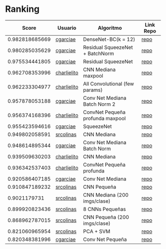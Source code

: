 # Ranking 
| Score | Usuario |	Algoritmo | Link Repo |
| - | - | - | - |
| 0.982818685669 | [cgarciae](https://github.com/cgarciae) | DenseNet-BC(k = 12) | [repo](https://github.com/cgarciae/supervised-avanzado-german-traffic-signs/tree/feature/dense-net-elu-2) |
| 0.980285035629 | [cgarciae](https://github.com/cgarciae) | Residual SqueezeNet + BatchNorm | [repo](https://github.com/cgarciae/supervised-avanzado-german-traffic-signs/tree/feature/batch-norm-squeeze-net) |
| 0.975534441805 | [cgarciae](https://github.com/cgarciae) | Residual SqueezeNet | [repo](https://github.com/cgarciae/supervised-avanzado-german-traffic-signs/tree/feature/res-squeeze-net) |
| 0.962708353996| [charlielito](https://github.com/charlielito) | CNN Mediana maxpool | [repo](https://github.com/charlielito/supervised-avanzado-german-traffic-signs/tree/red-mediana-maxpool) |
| 0.962233304977| [charlielito](https://github.com/charlielito) | All Convolutional (few params) | [repo](https://github.com/charlielito/supervised-avanzado-german-traffic-signs/tree/all_cnn) |
| 0.957878053188 | [cgarciae](https://github.com/cgarciae) | Conv Net Mediana Batch Norm 2 | [repo](https://github.com/cgarciae/supervised-avanzado-german-traffic-signs/tree/feature/red-mediana-plus2) |
| 0.956374168396 | [charlielito](https://github.com/charlielito) | ConvNet Pequeña profunda maxpool | [repo](https://github.com/charlielito/supervised-avanzado-german-traffic-signs/tree/red-pequena-prof-maxpool) |
| 0.955423594616 | [cgarciae](https://github.com/cgarciae) | SqueezeNet | [repo](https://github.com/cgarciae/supervised-avanzado-german-traffic-signs/tree/feature/fire-1) |
| 0.949802058591| [srcolinas](https://github.com/srcolinas) | CNN Mediana | [repo](https://github.com/srcolinas/supervised-avanzado-german-traffic-signs/tree/solution1)|
| 0.948614895344 | [cgarciae](https://github.com/cgarciae) | Conv Net Mediana Batch Norm | [repo](https://github.com/cgarciae/supervised-avanzado-german-traffic-signs/tree/feature/red-mediana-plus) |
| 0.939509630203 | [charlielito](https://github.com/charlielito) | CNN Mediana | [repo](https://github.com/charlielito/supervised-avanzado-german-traffic-signs/tree/charlie) |
| 0.936342537403 | [charlielito](https://github.com/charlielito) | ConvNet Pequeña profunda | [repo](https://github.com/charlielito/supervised-avanzado-german-traffic-signs/tree/red_pequena_prof) |
| 0.920586407185 | [cgarciae](https://github.com/cgarciae) | Conv Net Mediana | [repo](https://github.com/cgarciae/supervised-avanzado-german-traffic-signs/tree/feature/red-mediana) |
| 0.910847189232| [srcolinas](https://github.com/srcolinas) | CNN Pequeña| [repo](https://github.com/srcolinas/supervised-avanzado-german-traffic-signs/tree/solution3)|
| 0.9021179731| [srcolinas](https://github.com/srcolinas) | CNN Mediana (200 imgs/clase)| [repo](https://github.com/srcolinas/supervised-avanzado-german-traffic-signs/tree/solution2)|
| 0.899920823436| [srcolinas](https://github.com/srcolinas) | 8 CNNs Pequeñas| [repo](https://github.com/srcolinas/supervised-avanzado-german-traffic-signs/tree/solution5)|
| 0.868962787015| [srcolinas](https://github.com/srcolinas) | CNN Pequeña (200 imgs/clase)| [repo](https://github.com/srcolinas/supervised-avanzado-german-traffic-signs/tree/solution4)|
| 0.821060965954| [srcolinas](https://github.com/srcolinas) | PCA + SVM | [repo](https://github.com/srcolinas/supervised-avanzado-german-traffic-signs/tree/solution6)|
| 0.820348381996 | [cgarciae](https://github.com/cgarciae) | Conv Net Pequeña | [repo](https://github.com/cgarciae/supervised-avanzado-german-traffic-signs/tree/feature/solucion-basica) |

